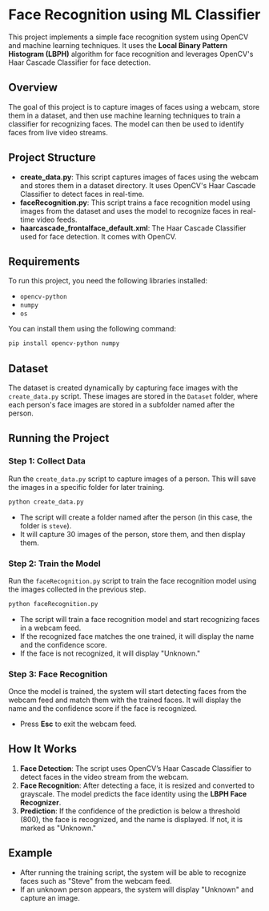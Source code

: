 # Face Recognition using ML Classifier

This project implements a simple face recognition system using OpenCV and machine learning techniques. It uses the **Local Binary Pattern Histogram (LBPH)** algorithm for face recognition and leverages OpenCV's Haar Cascade Classifier for face detection.

## Overview

The goal of this project is to capture images of faces using a webcam, store them in a dataset, and then use machine learning techniques to train a classifier for recognizing faces. The model can then be used to identify faces from live video streams.

## Project Structure

- **create_data.py**: This script captures images of faces using the webcam and stores them in a dataset directory. It uses OpenCV's Haar Cascade Classifier to detect faces in real-time.
- **faceRecognition.py**: This script trains a face recognition model using images from the dataset and uses the model to recognize faces in real-time video feeds.
- **haarcascade_frontalface_default.xml**: The Haar Cascade Classifier used for face detection. It comes with OpenCV.

## Requirements

To run this project, you need the following libraries installed:

- `opencv-python`
- `numpy`
- `os`
  
You can install them using the following command:

```bash
pip install opencv-python numpy
```

## Dataset

The dataset is created dynamically by capturing face images with the `create_data.py` script. These images are stored in the `Dataset` folder, where each person's face images are stored in a subfolder named after the person.

## Running the Project

### Step 1: Collect Data
Run the `create_data.py` script to capture images of a person. This will save the images in a specific folder for later training.

```bash
python create_data.py
```

- The script will create a folder named after the person (in this case, the folder is `steve`).
- It will capture 30 images of the person, store them, and then display them.

### Step 2: Train the Model
Run the `faceRecognition.py` script to train the face recognition model using the images collected in the previous step.

```bash
python faceRecognition.py
```

- The script will train a face recognition model and start recognizing faces in a webcam feed.
- If the recognized face matches the one trained, it will display the name and the confidence score.
- If the face is not recognized, it will display "Unknown."

### Step 3: Face Recognition
Once the model is trained, the system will start detecting faces from the webcam feed and match them with the trained faces. It will display the name and the confidence score if the face is recognized.

- Press **Esc** to exit the webcam feed.

## How It Works

1. **Face Detection**: The script uses OpenCV’s Haar Cascade Classifier to detect faces in the video stream from the webcam.
2. **Face Recognition**: After detecting a face, it is resized and converted to grayscale. The model predicts the face identity using the **LBPH Face Recognizer**.
3. **Prediction**: If the confidence of the prediction is below a threshold (800), the face is recognized, and the name is displayed. If not, it is marked as "Unknown."

## Example

- After running the training script, the system will be able to recognize faces such as "Steve" from the webcam feed.
- If an unknown person appears, the system will display "Unknown" and capture an image.



